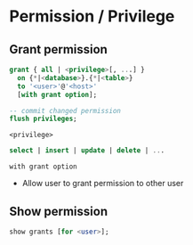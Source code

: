 # Permission / Privilege

## Grant permission

```sql
grant { all | <privilege>[, ...] }
  on {*|<database>}.{*|<table>}
  to '<user>'@'<host>'
  [with grant option];

-- commit changed permission
flush privileges;
```

`<privilege>`

```sql
select | insert | update | delete | ...
```

`with grant option`

- Allow user to grant permission to other user

## Show permission

```sql
show grants [for <user>];
```
